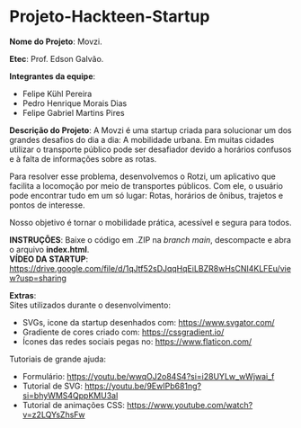 # Projeto-Hackteen-Startup

<strong>Nome do Projeto</strong>: 
Movzi.

<strong>Etec</strong>: 
Prof. Edson Galvão.

<strong>Integrantes da equipe</strong>:
  - Felipe Kühl Pereira
  - Pedro Henrique Morais Dias
  - Felipe Gabriel Martins Pires

<strong>Descrição do Projeto</strong>:
  A Movzi é uma startup criada para solucionar um dos grandes desafios do dia a dia: A mobilidade urbana.
  Em muitas cidades utilizar o transporte público pode ser desafiador devido a horários confusos e à falta de informações sobre as rotas.

  Para resolver esse problema, desenvolvemos o Rotzi, um aplicativo que facilita a locomoção por meio de transportes públicos.
  Com ele, o usuário pode encontrar tudo em um só lugar: Rotas, horários de ônibus, trajetos e pontos de interesse.

  Nosso objetivo é tornar o mobilidade prática, acessível e segura para todos.

<strong>INSTRUÇÕES</strong>: Baixe o código em .ZIP na <i>branch main</i>, descompacte e abra o arquivo <strong>index.html</strong>.
<br>
<strong>VÍDEO DA STARTUP</strong>: https://drive.google.com/file/d/1qJtf52sDJqqHqEiLBZR8wHsCNI4KLFEu/view?usp=sharing

<strong>Extras</strong>:<br>
  Sites utilizados durante o desenvolvimento:
  - SVGs, icone da startup desenhados com: https://www.svgator.com/
  - Gradiente de cores criado com: https://cssgradient.io/
  - Ícones das redes sociais pegas no: https://www.flaticon.com/

  Tutoriais de grande ajuda:
  - Formulário: https://youtu.be/wwqOJ2o84S4?si=i28UYLw_wWjwai_f
  - Tutorial de SVG: https://youtu.be/9EwIPb681ng?si=bhyWMS4QppKMU3al
  - Tutorial de animações CSS: https://www.youtube.com/watch?v=z2LQYsZhsFw

